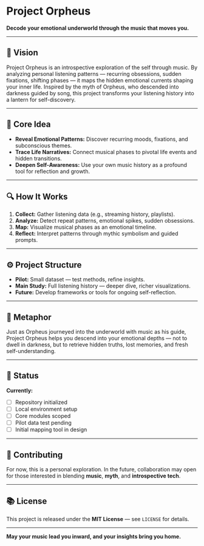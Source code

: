 # Project Orpheus

**Decode your emotional underworld through the music that moves you.**

---

## 📜 Vision

Project Orpheus is an introspective exploration of the self through music. By analyzing personal listening patterns — recurring obsessions, sudden fixations, shifting phases — it maps the hidden emotional currents shaping your inner life. Inspired by the myth of Orpheus, who descended into darkness guided by song, this project transforms your listening history into a lantern for self-discovery.

---

## 🎻 Core Idea

- **Reveal Emotional Patterns:** Discover recurring moods, fixations, and subconscious themes.
- **Trace Life Narratives:** Connect musical phases to pivotal life events and hidden transitions.
- **Deepen Self-Awareness:** Use your own music history as a profound tool for reflection and growth.

---

## 🔍 How It Works

1. **Collect:** Gather listening data (e.g., streaming history, playlists).
2. **Analyze:** Detect repeat patterns, emotional spikes, sudden obsessions.
3. **Map:** Visualize musical phases as an emotional timeline.
4. **Reflect:** Interpret patterns through mythic symbolism and guided prompts.

---

## ⚙️ Project Structure

- **Pilot:** Small dataset — test methods, refine insights.
- **Main Study:** Full listening history — deeper dive, richer visualizations.
- **Future:** Develop frameworks or tools for ongoing self-reflection.

---

## 🌙 Metaphor

Just as Orpheus journeyed into the underworld with music as his guide, Project Orpheus helps you descend into your emotional depths — not to dwell in darkness, but to retrieve hidden truths, lost memories, and fresh self-understanding.

---

## 🚧 Status

**Currently:**  
- [ ] Repository initialized  
- [ ] Local environment setup  
- [ ] Core modules scoped  
- [ ] Pilot data test pending  
- [ ] Initial mapping tool in design

---

## 🤝 Contributing

For now, this is a personal exploration. In the future, collaboration may open for those interested in blending **music**, **myth**, and **introspective tech**.

---

## 📚 License

This project is released under the **MIT License** — see `LICENSE` for details.

---

**May your music lead you inward, and your insights bring you home.**
